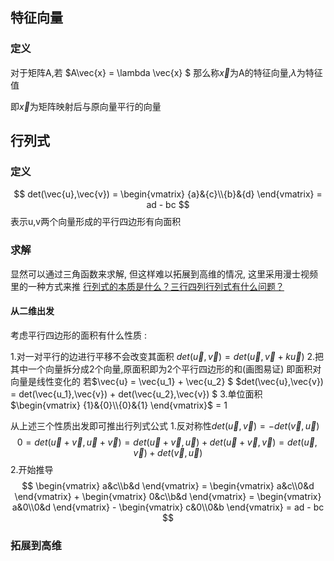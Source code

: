 ## 特征向量
### 定义
对于矩阵A,若
$A\vec{x} = \lambda \vec{x} $
那么称$\vec{x}$为A的特征向量,$\lambda$为特征值

即$\vec{x}$为矩阵映射后与原向量平行的向量

## 行列式
### 定义
$$
det(\vec{u},\vec{v}) = \begin{vmatrix}
    {a}&{c}\\{b}&{d}
\end{vmatrix} = ad - bc
$$
表示u,v两个向量形成的平行四边形有向面积
### 求解
显然可以通过三角函数来求解,
但这样难以拓展到高维的情况,
这里采用漫士视频里的一种方式来推
[行列式的本质是什么？三行四列行列式有什么问题？](https://www.bilibili.com/video/BV13e411m7Js/)
#### 从二维出发
考虑平行四边形的面积有什么性质 :

1.对一对平行的边进行平移不会改变其面积
$det(\vec{u},\vec{v}) = det(\vec{u},\vec{v} + k\vec{u})$
2.把其中一个向量拆分成2个向量,原面积即为2个平行四边形的和(画图易证)
即面积对向量是线性变化的
若$\vec{u} = \vec{u_1} + \vec{u_2} $
$det(\vec{u},\vec{v}) = det(\vec{u_1},\vec{v}) + det(\vec{u_2},\vec{v}) $
3.单位面积
$\begin{vmatrix}
    {1}&{0}\\{0}&{1}
\end{vmatrix}$ = 1

从上述三个性质出发即可推出行列式公式
1.反对称性$det(\vec{u},\vec{v}) = -det(\vec{v},\vec{u})$
$$
0 = det(\vec{u} + \vec{v},\vec{u} + \vec{v}) = det(\vec{u} + \vec{v},\vec{u}) + det(\vec{u} + \vec{v},\vec{v}) = det(\vec{u},\vec{v}) + det(\vec{v},\vec{u})
$$
2.开始推导
$$
\begin{vmatrix}
    a&c\\b&d
\end{vmatrix} = \begin{vmatrix}
    a&c\\0&d
\end{vmatrix} + \begin{vmatrix}
    0&c\\b&d
\end{vmatrix} = \begin{vmatrix}
    a&0\\0&d
\end{vmatrix} - \begin{vmatrix}
    c&0\\0&b
\end{vmatrix} = ad - bc
$$
### 拓展到高维
